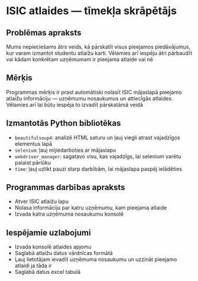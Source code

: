 # ISIC atlaides — tīmekļa skrāpētājs

## Problēmas apraksts

Mums nepieciešams ātrs veids, kā pārskatīt visus pieejamos piedāvājumus, kur varam izmantot studentu atlaižu karti. Vēlamies arī iespēju ātri pārbaudīt vai kādam konkrētam uzņēmumam ir pieejama atlaide vai nē

## Mērķis

Programmas mērķis ir prast automātiski nolasīt ISIC mājaslapā pieejamo atlaižu informāciju — uzņēmumu nosaukumus un attiecīgās atlaides. Vēlamies arī lai būtu iespēja to izvadīt pārskatāmā veidā 

## Izmantotās Python bibliotēkas

- `beautifulsoup4`: analizē HTML saturu un ļauj viegli atrast vajadzīgos elementus lapā
-  `selenium`: ļauj mijiedarboties ar mājaslapu
-  `webdriver_manager`: sagatavo visu, kas vajadzīgs, lai selenium varētu palaist pārlūku
-  `time`: ļauj uzlikt pauzi starp darbībām, lai mājaslapa paspēj ielādēties

## Programmas darbības apraksts

- Atver ISIC atlaižu lapu
- Nolasa informāciju par katru uzņēmumu, kam pieejama atlaide
- Izvada katra uzņēmuma nosaukumu konsolē

## Iespējamie uzlabojumi

- Izvada konsolē atlaides apjomu
- Saglabā atlaižu datus vārdnīcas formātā
- Ļauj lietotājam ievadīt uzņēmuma nosaukumu un uzzināt pieejamo atlaidi ja tāda ir
- Saglabā datus excel tabulā
